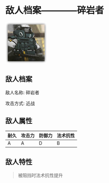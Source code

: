 # 敌人档案————碎岩者

![碎岩者](./eneIcons/碎岩者.png)

## 敌人档案

敌人名称: 碎岩者

攻击方式: 近战

## 敌人属性

| 耐久      | 攻击力  | 防御力 | 法术抗性 |
|---------|------|-----|------|
| A | A | D | B |

## 敌人特性
> 被阻挡时法术抗性提升
